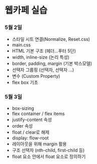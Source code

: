 # 웹카페 실습

### 5월 2일

- 스타일 시트 연결(Normalize, Reset.css)
- main.css
- HTML 기본 구조 (헤더...푸터 5단)
- width, inline-size (논리 특성)
- border, padding, margin (기본 박스모델)
- 선택자 그룹핑 (선택자, 선택자 ...)
- 변수 (Custom Property)
- flex box 기초

### 5월 3일

- box-sizing
- flex container / flex items
- justify-content 속성
- order 속성
- float / clear로 해제
- display: flow-root
- 레이아웃을 위해 margin 활용
- 구조 선택자 (nth-child, first-child 등)
- float 요소 안에서 float 요소로 정의하기
